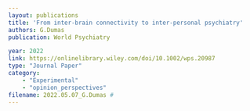 ```yaml
---
layout: publications
title: 'From inter-brain connectivity to inter-personal psychiatry'
authors: G.Dumas
publication: World Psychiatry

year: 2022
link: https://onlinelibrary.wiley.com/doi/10.1002/wps.20987
type: "Journal Paper"
category: 
    - "Experimental"
    - "opinion_perspectives"
filename: 2022.05.07_G.Dumas # 
---
```

